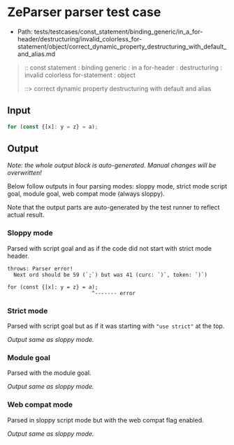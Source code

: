 # ZeParser parser test case

- Path: tests/testcases/const_statement/binding_generic/in_a_for-header/destructuring/invalid_colorless_for-statement/object/correct_dynamic_property_destructuring_with_default_and_alias.md

> :: const statement : binding generic : in a for-header : destructuring : invalid colorless for-statement : object
>
> ::> correct dynamic property destructuring with default and alias

## Input

`````js
for (const {[x]: y = z} = a);
`````

## Output

_Note: the whole output block is auto-generated. Manual changes will be overwritten!_

Below follow outputs in four parsing modes: sloppy mode, strict mode script goal, module goal, web compat mode (always sloppy).

Note that the output parts are auto-generated by the test runner to reflect actual result.

### Sloppy mode

Parsed with script goal and as if the code did not start with strict mode header.

`````
throws: Parser error!
  Next ord should be 59 (`;`) but was 41 (curc: `)`, token: `)`)

for (const {[x]: y = z} = a);
                           ^------- error
`````

### Strict mode

Parsed with script goal but as if it was starting with `"use strict"` at the top.

_Output same as sloppy mode._

### Module goal

Parsed with the module goal.

_Output same as sloppy mode._

### Web compat mode

Parsed in sloppy script mode but with the web compat flag enabled.

_Output same as sloppy mode._
